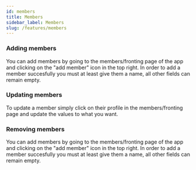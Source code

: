 ```yaml
---
id: members
title: Members
sidebar_label: Members
slug: /features/members
---
```


### Adding members
You can add members by going to the members/fronting page of the app and clicking on the "add member" icon in the top right. In order to add a member succesfully you must at least give them a name, all other fields can remain empty.

### Updating members
To update a member simply click on their profile in the members/fronting page and update the values to what you want.

### Removing members
You can add members by going to the members/fronting page of the app and clicking on the "add member" icon in the top right. In order to add a member succesfully you must at least give them a name, all other fields can remain empty.